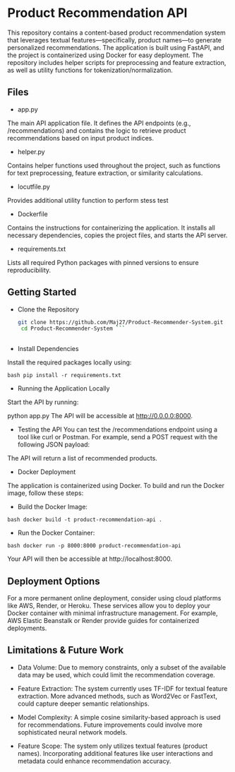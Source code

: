 # Product Recommendation API
This repository contains a content-based product recommendation system that leverages textual features—specifically, product names—to generate personalized recommendations. The application is built using FastAPI, and the project is containerized using Docker for easy deployment. The repository includes helper scripts for preprocessing and feature extraction, as well as utility functions for tokenization/normalization.

## Files
- app.py
  
The main API application file. It defines the API endpoints (e.g., /recommendations) and contains the logic to retrieve product recommendations based on input product indices.

- helper.py
  
Contains helper functions used throughout the project, such as functions for text preprocessing, feature extraction, or similarity calculations.

- locutfile.py
  
Provides additional utility function to perform stess test

- Dockerfile
  
Contains the instructions for containerizing the application. It installs all necessary dependencies, copies the project files, and starts the API server.

- requirements.txt
  
Lists all required Python packages with pinned versions to ensure reproducibility. 

## Getting Started
- Clone the Repository
  ```bash
  git clone https://github.com/Maj27/Product-Recommender-System.git
   cd Product-Recommender-System ```
   
- Install Dependencies
  
Install the required packages locally using:

``` bash pip install -r requirements.txt ```


- Running the Application Locally

Start the API by running:


python app.py
The API will be accessible at http://0.0.0.0:8000.

- Testing the API
You can test the /recommendations endpoint using a tool like curl or Postman. For example, send a POST request with the following JSON payload:


The API will return a list of recommended products.

- Docker Deployment
  
The application is containerized using Docker. To build and run the Docker image, follow these steps:

- Build the Docker Image:


 ``` bash docker build -t product-recommendation-api . ```


- Run the Docker Container:


``` bash docker run -p 8000:8000 product-recommendation-api ```

Your API will then be accessible at http://localhost:8000.

## Deployment Options
For a more permanent online deployment, consider using cloud platforms like AWS, Render, or Heroku. These services allow you to deploy your Docker container with minimal infrastructure management. For example, AWS Elastic Beanstalk or Render provide guides for containerized deployments.

## Limitations & Future Work
- Data Volume:
Due to memory constraints, only a subset of the available data may be used, which could limit the recommendation coverage.

- Feature Extraction:
The system currently uses TF-IDF for textual feature extraction. More advanced methods, such as Word2Vec or FastText, could capture deeper semantic relationships.

- Model Complexity:
A simple cosine similarity-based approach is used for recommendations. Future improvements could involve more sophisticated neural network models.

- Feature Scope:
The system only utilizes textual features (product names). Incorporating additional features like user interactions and metadata could enhance recommendation accuracy.
